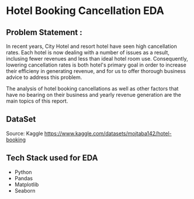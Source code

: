 # Hotel Booking Cancellation EDA
## Problem Statement : 
In recent years, City Hotel and resort hotel have seen high cancellation rates. Each hotel is now dealing with a number of issues as a result, inclusing fewer revenues and less than ideal hotel room use. Consequently, lowering cancellation rates is both hotel's primary goal in order to increase their efficieny in generating revenue, and for us to offer thorough business advice to address this problem.

The analysis of hotel booking cancellations as well as other factors that have no bearing on their business and yearly revenue generation are the main topics of this report.

## DataSet 
Source: Kaggle
https://www.kaggle.com/datasets/mojtaba142/hotel-booking

## Tech Stack used for EDA
- Python 
- Pandas
- Matplotlib
- Seaborn 

